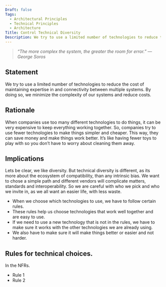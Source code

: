 ```yaml
---
Draft: false
Tags:
  - Architectural Principles
  - Technical Principles
  - Architecture
Title: Control Technical Diversity
Description: We try to use a limited number of technologies to reduce the cost of maintaining expertise in and connectivity between multiple systems.
---
```


> *“The more complex the system, the greater the room for error.” — George Soros*

## Statement

We try to use a limited number of technologies to reduce the cost of maintaining expertise in and connectivity between multiple systems. By doing so, we  minimize the complexity of our systems and reduce costs.

## Rationale

When companies use too many different technologies to do things, it can be very expensive to keep everything working together. So, companies try to use fewer technologies to make things simpler and cheaper. This way, they can save money and make things work better. It’s like having fewer toys to play with so you don’t have to worry about cleaning them away.

## Implications

Lets be clear, we like diversity. But technical diversity is different, as its more about the ecosystem of compatibility, than any intrinsic bias. We want to chose a simple path and different vendors will complicate matters, standards and interoperability. So we are careful with who we pick and who we invite in, as we all want an easier life, with less waste.

* When we choose which technologies to use, we have to follow certain rules.
* These rules help us choose technologies that work well together and are easy to use.
* If we need to use a new technology that is not in the rules, we have to make sure it works with the other technologies we are already using.
* We also have to make sure it will make things better or easier and not harder.


## Rules for technical choices.

In the NFRs.

* Rule 1
* Rule 2